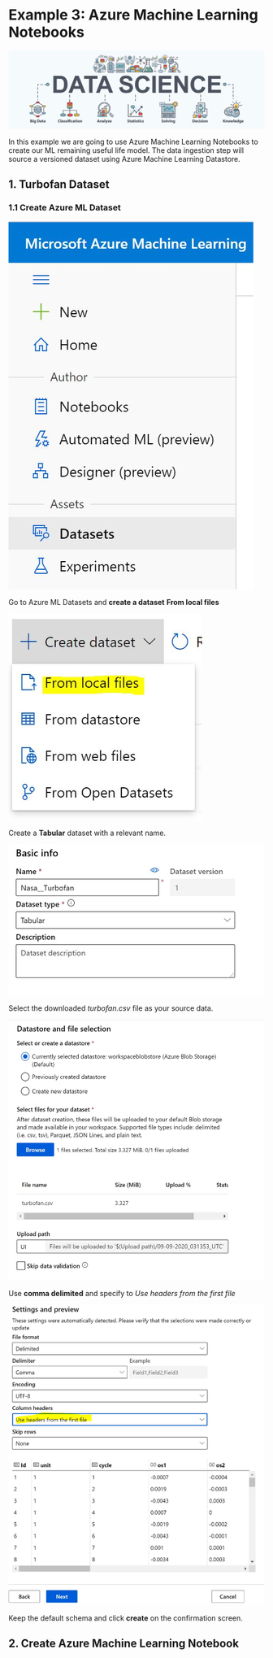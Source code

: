 # Example 3: Azure Machine Learning Notebooks

![ds design](/images/datascience.png)

In this example we are going to use Azure Machine Learning Notebooks to create our ML remaining useful life model. The data ingestion step will source a versioned dataset using Azure Machine Learning Datastore.

## 1. Turbofan Dataset

### 1.1 Create Azure ML Dataset


![ds design](/images/datasets.jpg)

Go to Azure ML Datasets and **create a dataset** **From local files**

![ds design](/images/create_dataset.jpg)

Create a **Tabular** dataset with a relevant name.

![ds design](/images/dataset_basic.jpg)

Select the downloaded *turbofan.csv* file as your source data.

![ds design](/images/dataset_file.jpg)

Use **comma delimited** and specify to *Use headers from the first file*

![ds design](/images/dataset_settings.jpg)

Keep the default schema and click **create** on the confirmation screen.


## 2. Create Azure Machine Learning Notebook